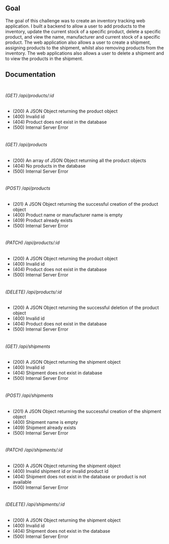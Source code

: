 ## Goal<br>
The goal of this challenge was to create an inventory tracking web application. I built a backend to allow a user to add products to the inventory, update the current
stock of a specific product, delete a specific product, and view the name, manufacturer and current stock of a specific product. The web application also allows a user
to create a shipment, assigning products to the shipment, whilst also removing products from the inventory. The web applications also allows a user to delete a shipment
and to view the products in the shipment.

## Documentation<br><br>
###### (GET) /api/products/:id
  - (200) A JSON Object returning the product object
  - (400) Invalid id
  - (404) Product does not exist in the database
  - (500) Internal Server Error<br><br>
###### (GET) /api/products<br>
  - (200) An array of JSON Object returning all the product objects
  - (404) No products in the database
  - (500) Internal Server Error<br><br>
###### (POST) /api/products<br>
  - (201) A JSON Object returning the successful creation of the product object
  - (400) Product name or manufacturer name is empty
  - (409) Product already exists
  - (500) Internal Server Error<br><br>
###### (PATCH) /api/products/:id<br>
  - (200) A JSON Object returning the product object
  - (400) Invalid id
  - (404) Product does not exist in the database
  - (500) Internal Server Error<br><br>
###### (DELETE) /api/products/:id<br>
  - (200) A JSON Object returning the successful deletion of the product object
  - (400) Invalid id
  - (404) Product does not exist in the database
  - (500) Internal Server Error<br><br>
###### (GET) /api/shipments<br>
  - (200) A JSON Object returning the shipment object
  - (400) Invalid id
  - (404) Shipment does not exist in database
  - (500) Internal Server Error<br><br>
###### (POST) /api/shipments<br>
  - (201) A JSON Object returning the successful creation of the shipment object
  - (400) Shipment name is empty
  - (409) Shipment already exists
  - (500) Internal Server Error<br><br>
###### (PATCH) /api/shipments/:id<br>
  - (200) A JSON Object returning the shipment object
  - (400) Invalid shipment id or invalid product id
  - (404) Shipment does not exist in the database or product is not available
  - (500) Internal Server Error<br><br>
###### (DELETE) /api/shipments/:id<br>
  - (200) A JSON Object returning the shipment object
  - (400) Invalid id
  - (404) Shipment does not exist in the database
  - (500) Internal Server Error
